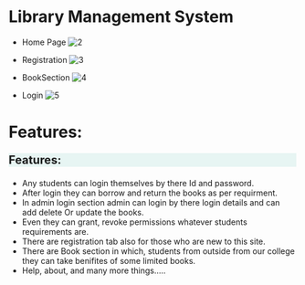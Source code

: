 # Library Management System

* Home Page
![2](https://user-images.githubusercontent.com/106417521/180913109-c03131c2-a91c-4cbd-85f2-ea092e0d4948.png)

* Registration
![3](https://user-images.githubusercontent.com/106417521/180913129-13f2d6b3-27ce-43d2-9ac1-5ccc9cd91341.png)

* BookSection
![4](https://user-images.githubusercontent.com/106417521/180913140-b411fb62-03a5-4061-a8d9-bfd8c99c5272.png)

* Login
![5](https://user-images.githubusercontent.com/106417521/180913161-c8f497a5-5748-48f3-bfac-4d3f4018f601.png)

# Features:

<p style="font-size: 20px; background-color: rgb(231, 245, 243);"> <strong> Features: </strong><br>
                       
  * Any students can login themselves by there Id and password. <br>
  * After login they can borrow and return the books as per requirment. <br>
  * In admin login section admin can login by there login details and can add delete Or update the books. <br>
  * Even they can grant, revoke permissions whatever students requirements are. <br>
  * There are registration tab also for those who are new to this site. <br>
  * There are Book section in which, students from outside from our college they can take benifites of some limited books. <br>
  * Help, about, and many more things.....</p>
